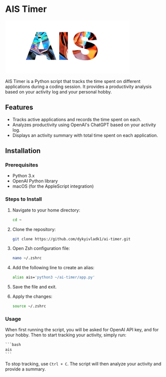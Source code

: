 # AIS Timer


<img src="assets/image.png" alt="Fluxa Logo" width="400"/>



AIS Timer is a Python script that tracks the time spent on different applications during a coding session. It provides a productivity analysis based on your activity log and your personal hobby.

## Features

- Tracks active applications and records the time spent on each.
- Analyzes productivity using OpenAI's ChatGPT based on your activity log.
- Displays an activity summary with total time spent on each application.

## Installation

### Prerequisites

- Python 3.x
- OpenAI Python library
- macOS (for the AppleScript integration)

### Steps to Install

1. Navigate to your home directory:

   ```bash
   cd ~
   ```

2. Clone the repository:

    ```bash
    git clone https://github.com/dykyivladk1/ai-timer.git
    ```

3. Open Zsh configuration file:

    ```bash
    nano ~/.zshrc
    ```

4. Add the following line to create an alias:

    ```bash
    alias ais='python3 ~/ai-timer/app.py'
    ```

5. Save the file and exit.

6. Apply the changes:

    ```bash
    source ~/.zshrc
    ```


### Usage

When first running the script, you will be asked for OpenAI API key, and for your hobby. Then to start tracking your activity, simply run:

    ```bash
    ais
    ```

To stop tracking, use `Ctrl + C`. The script will then analyze your activity and provide a summary.

